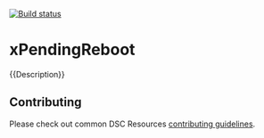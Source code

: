 [![Build status](https://ci.appveyor.com/api/projects/status/25n3uaum4x6cv4dg/branch/master?svg=true)](https://ci.appveyor.com/project/PowerShell/xpendingreboot/branch/master)

# xPendingReboot

{{Description}}

## Contributing
Please check out common DSC Resources [contributing guidelines](https://github.com/PowerShell/DscResource.Kit/blob/master/CONTRIBUTING.md).

